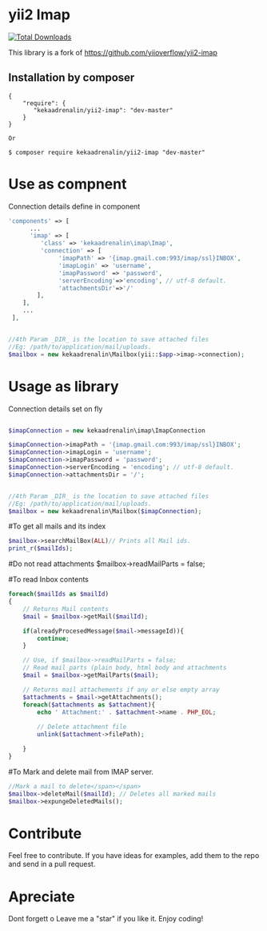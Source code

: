 yii2 Imap
==========

[![Total Downloads](https://img.shields.io/packagist/dt/kekaadrenalin/yii2-imap.svg?style=flat-square)](https://packagist.org/packages/unyii2/yii2-imap) 


This library is a fork of https://github.com/yiioverflow/yii2-imap

Installation by composer
------------
```composer
{
    "require": {
       "kekaadrenalin/yii2-imap": "dev-master"
    }
}

Or

$ composer require kekaadrenalin/yii2-imap "dev-master"
```

# Use as compnent

Connection details define in component

```php
'components' => [
      ...
      'imap' => [
         'class' => 'kekaadrenalin\imap\Imap',
         'connection' => [
              'imapPath' => '{imap.gmail.com:993/imap/ssl}INBOX',
              'imapLogin' => 'username',
              'imapPassword' => 'password',
              'serverEncoding'=>'encoding', // utf-8 default.
              'attachmentsDir'=>'/'
        ],
    ],
    ...
 ],


//4th Param _DIR_ is the location to save attached files 
//Eg: /path/to/application/mail/uploads.
$mailbox = new kekaadrenalin\Mailbox(yii::$app->imap->connection);
```

# Usage as library

Connection details set on fly

```php

$imapConnection = new kekaadrenalin\imap\ImapConnection

$imapConnection->imapPath = '{imap.gmail.com:993/imap/ssl}INBOX';
$imapConnection->imapLogin = 'username';
$imapConnection->imapPassword = 'password';
$imapConnection->serverEncoding = 'encoding'; // utf-8 default.
$imapConnection->attachmentsDir = '/';


//4th Param _DIR_ is the location to save attached files 
//Eg: /path/to/application/mail/uploads.
$mailbox = new kekaadrenalin\Mailbox($imapConnection);
```

#To get all mails and its index
```php
$mailbox->searchMailBox(ALL)// Prints all Mail ids.
print_r($mailIds);
```

#Do not read attachments
$mailbox->readMailParts = false;

#To read Inbox contents
```php
foreach($mailIds as $mailId)
{
    // Returns Mail contents
    $mail = $mailbox->getMail($mailId); 

    if(alreadyProcesedMessage($mail->messageId)){
        continue;
    }

    // Use, if $mailbox->readMailParts = false; 
    // Read mail parts (plain body, html body and attachments
    $mail = $mailbox->getMailParts($mail);

    // Returns mail attachements if any or else empty array
    $attachments = $mail->getAttachments(); 
    foreach($attachments as $attachment){
        echo ' Attachment:' . $attachment->name . PHP_EOL;
        
        // Delete attachment file
        unlink($attachment->filePath);

    }
}
```

#To Mark and delete mail from IMAP server.
```php
//Mark a mail to delete</span></span> 
$mailbox->deleteMail($mailId); // Deletes all marked mails
$mailbox->expungeDeletedMails();
```

# Contribute
Feel free to contribute. If you have ideas for examples, add them to the repo and send in a pull request.

# Apreciate
Dont forgett o Leave me a "star" if you like it. Enjoy coding!

